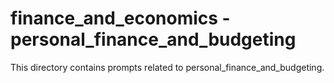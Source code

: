 # finance_and_economics - personal_finance_and_budgeting

This directory contains prompts related to personal_finance_and_budgeting.